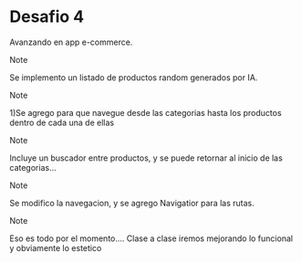 # Desafio 4

Avanzando en app e-commerce.
> [!NOTE]
> Se implemento un listado de productos random generados por IA.

> [!NOTE]
> 1)Se agrego para que navegue desde las categorias hasta los productos dentro de cada una de ellas

> [!NOTE]
> Incluye un buscador entre productos, y se puede retornar al inicio de las categorias...

> [!NOTE]
> Se modifico la navegacion, y se agrego Navigatior para las rutas.

> [!NOTE]
> Eso es todo por el momento.... Clase a clase iremos mejorando lo funcional y obviamente lo estetico
